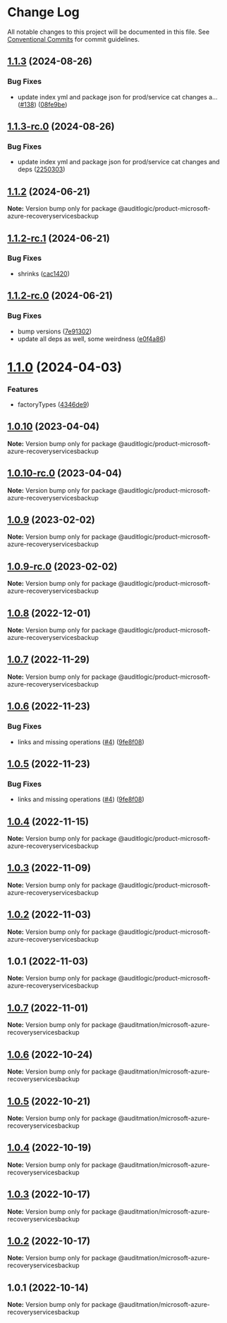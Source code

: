 # Change Log

All notable changes to this project will be documented in this file.
See [Conventional Commits](https://conventionalcommits.org) for commit guidelines.

## [1.1.3](https://github.com/auditlogic/product/compare/@auditlogic/product-microsoft-azure-recoveryservicesbackup@1.1.2...@auditlogic/product-microsoft-azure-recoveryservicesbackup@1.1.3) (2024-08-26)


### Bug Fixes

* update index yml and package json for prod/service cat changes a… ([#138](https://github.com/auditlogic/product/issues/138)) ([08fe9be](https://github.com/auditlogic/product/commit/08fe9beb1c8457462a19bc69caa02e6212d97e1a))





## [1.1.3-rc.0](https://github.com/auditlogic/product/compare/@auditlogic/product-microsoft-azure-recoveryservicesbackup@1.1.2...@auditlogic/product-microsoft-azure-recoveryservicesbackup@1.1.3-rc.0) (2024-08-26)


### Bug Fixes

* update index yml and package json for prod/service cat changes and deps ([2250303](https://github.com/auditlogic/product/commit/225030363a363608240135b7ebed386b28f01e4b))





## [1.1.2](https://github.com/auditlogic/product/compare/@auditlogic/product-microsoft-azure-recoveryservicesbackup@1.1.2-rc.1...@auditlogic/product-microsoft-azure-recoveryservicesbackup@1.1.2) (2024-06-21)

**Note:** Version bump only for package @auditlogic/product-microsoft-azure-recoveryservicesbackup





## [1.1.2-rc.1](https://github.com/auditlogic/product/compare/@auditlogic/product-microsoft-azure-recoveryservicesbackup@1.1.2-rc.0...@auditlogic/product-microsoft-azure-recoveryservicesbackup@1.1.2-rc.1) (2024-06-21)


### Bug Fixes

* shrinks ([cac1420](https://github.com/auditlogic/product/commit/cac14200fefcd8183ab69fe89a47bd3f70f563e9))





## [1.1.2-rc.0](https://github.com/auditlogic/product/compare/@auditlogic/product-microsoft-azure-recoveryservicesbackup@1.1.0...@auditlogic/product-microsoft-azure-recoveryservicesbackup@1.1.2-rc.0) (2024-06-21)


### Bug Fixes

* bump versions ([7e91302](https://github.com/auditlogic/product/commit/7e913023b8b312150ed7762c32fbbe616be71de5))
* update all deps as well, some weirdness ([e0f4a86](https://github.com/auditlogic/product/commit/e0f4a864714e2d3de6bbf3da014d5312fe53be2f))





# [1.1.0](https://github.com/auditlogic/product/compare/@auditlogic/product-microsoft-azure-recoveryservicesbackup@1.0.10...@auditlogic/product-microsoft-azure-recoveryservicesbackup@1.1.0) (2024-04-03)


### Features

* factoryTypes ([4346de9](https://github.com/auditlogic/product/commit/4346de92693aee892fccf725338ffc7b80ab182b))





## [1.0.10](https://github.com/auditlogic/product/compare/@auditlogic/product-microsoft-azure-recoveryservicesbackup@1.0.9...@auditlogic/product-microsoft-azure-recoveryservicesbackup@1.0.10) (2023-04-04)

**Note:** Version bump only for package @auditlogic/product-microsoft-azure-recoveryservicesbackup





## [1.0.10-rc.0](https://github.com/auditlogic/product/compare/@auditlogic/product-microsoft-azure-recoveryservicesbackup@1.0.9...@auditlogic/product-microsoft-azure-recoveryservicesbackup@1.0.10-rc.0) (2023-04-04)

**Note:** Version bump only for package @auditlogic/product-microsoft-azure-recoveryservicesbackup





## [1.0.9](https://github.com/auditlogic/product/compare/@auditlogic/product-microsoft-azure-recoveryservicesbackup@1.0.8...@auditlogic/product-microsoft-azure-recoveryservicesbackup@1.0.9) (2023-02-02)

**Note:** Version bump only for package @auditlogic/product-microsoft-azure-recoveryservicesbackup





## [1.0.9-rc.0](https://github.com/auditlogic/product/compare/@auditlogic/product-microsoft-azure-recoveryservicesbackup@1.0.8...@auditlogic/product-microsoft-azure-recoveryservicesbackup@1.0.9-rc.0) (2023-02-02)

**Note:** Version bump only for package @auditlogic/product-microsoft-azure-recoveryservicesbackup





## [1.0.8](https://github.com/auditlogic/product/compare/@auditlogic/product-microsoft-azure-recoveryservicesbackup@1.0.7...@auditlogic/product-microsoft-azure-recoveryservicesbackup@1.0.8) (2022-12-01)

**Note:** Version bump only for package @auditlogic/product-microsoft-azure-recoveryservicesbackup





## [1.0.7](https://github.com/auditlogic/product/compare/@auditlogic/product-microsoft-azure-recoveryservicesbackup@1.0.6...@auditlogic/product-microsoft-azure-recoveryservicesbackup@1.0.7) (2022-11-29)

**Note:** Version bump only for package @auditlogic/product-microsoft-azure-recoveryservicesbackup





## [1.0.6](https://github.com/auditlogic/product/compare/@auditlogic/product-microsoft-azure-recoveryservicesbackup@1.0.4...@auditlogic/product-microsoft-azure-recoveryservicesbackup@1.0.6) (2022-11-23)


### Bug Fixes

* links and missing operations ([#4](https://github.com/auditlogic/product/issues/4)) ([9fe8f08](https://github.com/auditlogic/product/commit/9fe8f08fe7c57fdb79f991ac35bd6ac2e7dcad38))





## [1.0.5](https://github.com/auditlogic/product/compare/@auditlogic/product-microsoft-azure-recoveryservicesbackup@1.0.4...@auditlogic/product-microsoft-azure-recoveryservicesbackup@1.0.5) (2022-11-23)


### Bug Fixes

* links and missing operations ([#4](https://github.com/auditlogic/product/issues/4)) ([9fe8f08](https://github.com/auditlogic/product/commit/9fe8f08fe7c57fdb79f991ac35bd6ac2e7dcad38))





## [1.0.4](https://github.com/auditlogic/product/compare/@auditlogic/product-microsoft-azure-recoveryservicesbackup@1.0.3...@auditlogic/product-microsoft-azure-recoveryservicesbackup@1.0.4) (2022-11-15)

**Note:** Version bump only for package @auditlogic/product-microsoft-azure-recoveryservicesbackup





## [1.0.3](https://github.com/auditlogic/product/compare/@auditlogic/product-microsoft-azure-recoveryservicesbackup@1.0.2...@auditlogic/product-microsoft-azure-recoveryservicesbackup@1.0.3) (2022-11-09)

**Note:** Version bump only for package @auditlogic/product-microsoft-azure-recoveryservicesbackup





## [1.0.2](https://github.com/auditlogic/product/compare/@auditlogic/product-microsoft-azure-recoveryservicesbackup@1.0.1...@auditlogic/product-microsoft-azure-recoveryservicesbackup@1.0.2) (2022-11-03)

**Note:** Version bump only for package @auditlogic/product-microsoft-azure-recoveryservicesbackup





## 1.0.1 (2022-11-03)

**Note:** Version bump only for package @auditlogic/product-microsoft-azure-recoveryservicesbackup





## [1.0.7](https://github.com/auditmation/store-content/compare/@auditmation/microsoft-azure-recoveryservicesbackup@1.0.6...@auditmation/microsoft-azure-recoveryservicesbackup@1.0.7) (2022-11-01)

**Note:** Version bump only for package @auditmation/microsoft-azure-recoveryservicesbackup





## [1.0.6](https://github.com/auditmation/store-content/compare/@auditmation/microsoft-azure-recoveryservicesbackup@1.0.5...@auditmation/microsoft-azure-recoveryservicesbackup@1.0.6) (2022-10-24)

**Note:** Version bump only for package @auditmation/microsoft-azure-recoveryservicesbackup





## [1.0.5](https://github.com/auditmation/store-content/compare/@auditmation/microsoft-azure-recoveryservicesbackup@1.0.4...@auditmation/microsoft-azure-recoveryservicesbackup@1.0.5) (2022-10-21)

**Note:** Version bump only for package @auditmation/microsoft-azure-recoveryservicesbackup





## [1.0.4](https://github.com/auditmation/store-content/compare/@auditmation/microsoft-azure-recoveryservicesbackup@1.0.3...@auditmation/microsoft-azure-recoveryservicesbackup@1.0.4) (2022-10-19)

**Note:** Version bump only for package @auditmation/microsoft-azure-recoveryservicesbackup





## [1.0.3](https://github.com/auditmation/store-content/compare/@auditmation/microsoft-azure-recoveryservicesbackup@1.0.2...@auditmation/microsoft-azure-recoveryservicesbackup@1.0.3) (2022-10-17)

**Note:** Version bump only for package @auditmation/microsoft-azure-recoveryservicesbackup





## [1.0.2](https://github.com/auditmation/store-content/compare/@auditmation/microsoft-azure-recoveryservicesbackup@1.0.1...@auditmation/microsoft-azure-recoveryservicesbackup@1.0.2) (2022-10-17)

**Note:** Version bump only for package @auditmation/microsoft-azure-recoveryservicesbackup





## 1.0.1 (2022-10-14)

**Note:** Version bump only for package @auditmation/microsoft-azure-recoveryservicesbackup
